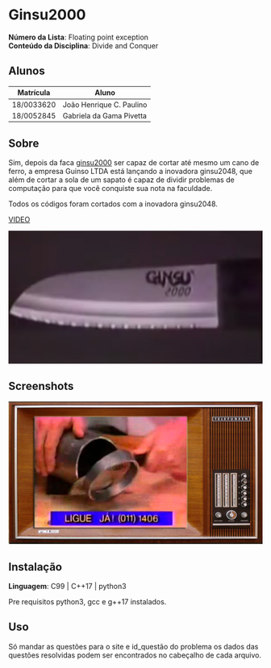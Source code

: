# Ginsu2000

**Número da Lista**: Floating point exception<br>
**Conteúdo da Disciplina**: Divide and Conquer<br>

## Alunos
|Matrícula | Aluno |
| -- | -- |
| 18/0033620  |  João Henrique C. Paulino |
| 18/0052845  |  Gabriela da Gama Pivetta |

## Sobre 
Sim, depois da faca [ginsu2000](https://www.youtube.com/watch?v=Kk9mYTmULr0&ab_channel=%C3%89Pav%C3%AA) ser capaz de cortar até mesmo um cano de ferro, a empresa 
Guinso LTDA está lançando a inovadora ginsu2048, 
que além de cortar a sola de um sapato é capaz
de dividir problemas de computação para que você
conquiste sua nota na faculdade.

Todos os códigos foram cortados com a inovadora ginsu2048.

[VIDEO](https://drive.google.com/file/d/15U51zGcBIKlNpItA-3znJN4EeDQQSpfX/view?usp=sharing)

![guinsu](ginsu.png)

## Screenshots
![guinsu_barra](ginsu_barraFerro.jpg)

## Instalação 
**Linguagem**: C99 | C++17 | python3<br>

Pre requisitos python3, gcc e g++17 instalados.

## Uso 
Só mandar as questões para o site e id_questão do problema os dados das questões resolvidas podem ser encontrados no cabeçalho de cada arquivo.
